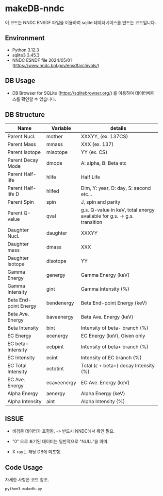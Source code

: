 # makeDB-nndc

이 코드는 NNDC ENSDF 파일을 이용하여 sqlite 데이터베이스를 만드는 코드입니다.

## Environment

- Python 3.12.3
- sqlite3 3.45.3
- NNDC ESNDF file 2024/05/01 (https://www.nndc.bnl.gov/ensdfarchivals/)

## DB Usage

- DB Browser for SQLite (https://sqlitebrowser.org/) 를 이용하여 데이터베이스를 확인할 수 있습니다.

## DB Structure

| Name  | Variable  | details  |
| ----- | ----- | ----- |
| Parent Nucl.  | mother  | XXXYY, (ex. 137CS)  |
| Parent Mass  | mmass  | XXX (ex. 137)  |
| Parent Isotope  | misotope  | YY (ex. CS)  |
| Parent Decay Mode  | dmode  | A: alpha, B: Beta etc  |
| Parent Half-life  | hlife  | Half Life  |
| Parent Half-life D  | hlifed  | Dim, Y: year, D: day, S: second etc...  |
| Parent Spin  | spin  | J, spin and parity  |
| Parent Q-value  | qval  | g.s. Q-value in keV, total energy available for g.s. -> g.s. transition |
| Daughter Nucl.  | daughter  | XXXYY  |
| Daughter mass  | dmass  | XXX  |
| Daughter Isotope  | disotope  | YY  |
| Gamma Energy  | genergy  | Gamma Energy (keV)  |
| Gamma Intensity  | gint  | Gamma Intensity (%)  |
| Beta End-point Energy | bendenergy  | Beta End-point Energy (keV)  |
| Beta Ave. Energy  | baveenergy  | Beta Ave. Energy (keV)  |
| Beta Intensity  | bint  | Intensity of beta- branch (%)  |
| EC Energy  | ecenergy  | EC Energy (keV), Given only  |
| EC beta+ Intensity  | ecbpint  | Intensity of beta+ branch (%)  |
| EC Intensity  | ecint  | Intensity of EC branch (%)  |
| EC Total Intensity  | ectotint  | Total ($\epsilon$ + beta+) decay Intensity (%) |
| EC Ave. Energy  | ecaveenergy  | EC Ave. Energy (keV)  |
| Alpha Energy  | aenergy  | Alpha Energy (keV)  |
| Alpha Intensity  | aint  | Alpha Intensity (%)  |

## ISSUE

* 비검증 데이터가 포함됨. -> 반드시 NNDC에서 확인 필요.

* "0" 으로 표기된 데이터는 일반적으로 "NULL"을 의미.

* X-ray는 해당 DB에 미포함.

## Code Usage

자세한 사항은 코드 참조.

```python
python3 makedb.py
```
